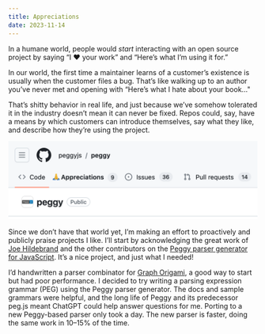 ```yaml
---
title: Appreciations
date: 2023-11-14
---
```


In a humane world, people would _start_ interacting with an open source project by saying “I ❤️ your work” and “Here’s what I’m using it for.”

In our world, the first time a maintainer learns of a customer’s existence is usually when the customer files a bug. That’s like walking up to an author you’ve never met and opening with “Here’s what I hate about your book…"

That’s shitty behavior in real life, and just because we’ve somehow tolerated it in the industry doesn’t mean it can never be fixed. Repos could, say, have a means by which customers can introduce themselves, say what they like, and describe how they’re using the project.

![](/images/2023/11/Appreciations.png)

Since we don’t have that world yet, I’m making an effort to proactively and publicly praise projects I like. I’ll start by acknowledging the great work of [Joe Hildebrand](https://hachyderm.io/@hildjj) and the other contributors on the [Peggy parser generator for JavaScript](https://peggyjs.org). It’s a nice project, and just what I needed!

I’d handwritten a parser combinator for [Graph Origami](https://graphorigami.org), a good way to start but had poor performance. I decided to try writing a parsing expression grammar (PEG) using the Peggy parser generator. The docs and sample grammars were helpful, and the long life of Peggy and its predecessor peg.js meant ChatGPT could help answer questions for me. Porting to a new Peggy-based parser only took a day. The new parser is faster, doing the same work in 10–15% of the time.
